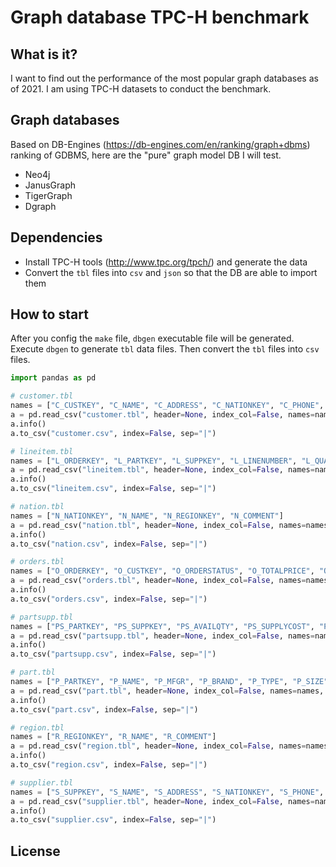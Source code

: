 # Graph database TPC-H benchmark

## What is it?

I want to find out the performance of the most popular graph databases as of 2021. I am using TPC-H datasets to conduct the benchmark.

## Graph databases

Based on DB-Engines (<https://db-engines.com/en/ranking/graph+dbms>) ranking of GDBMS, here are the "pure" graph model DB I will test.

- Neo4j
- JanusGraph
- TigerGraph
- Dgraph

## Dependencies

- Install TPC-H tools (<http://www.tpc.org/tpch/>) and generate the data
- Convert the `tbl` files into `csv` and `json` so that the DB are able to import them

## How to start

After you config the `make` file, `dbgen` executable file will be generated. Execute `dbgen` to generate `tbl` data files. Then convert the `tbl` files into `csv` files.

```python
import pandas as pd

# customer.tbl
names = ["C_CUSTKEY", "C_NAME", "C_ADDRESS", "C_NATIONKEY", "C_PHONE", "C_ACCTBAL", "C_MKTSEGMENT", "C_COMMENT"]
a = pd.read_csv("customer.tbl", header=None, index_col=False, names=names, sep="|")
a.info()
a.to_csv("customer.csv", index=False, sep="|")

# lineitem.tbl
names = ["L_ORDERKEY", "L_PARTKEY", "L_SUPPKEY", "L_LINENUMBER", "L_QUANTITY", "L_EXTENDEDPRICE", "L_DISCOUNT", "L_TAX", "L_RETURNFLAG", "L_LINESTATUS", "L_SHIPDATE", "L_COMMITDATE", "L_RECEIPTDATE", "L_SHIPINSTRUCT", "L_SHIPMODE", "L_COMMENT"]
a = pd.read_csv("lineitem.tbl", header=None, index_col=False, names=names, sep="|")
a.info()
a.to_csv("lineitem.csv", index=False, sep="|")

# nation.tbl
names = ["N_NATIONKEY", "N_NAME", "N_REGIONKEY", "N_COMMENT"]
a = pd.read_csv("nation.tbl", header=None, index_col=False, names=names, sep="|")
a.info()
a.to_csv("nation.csv", index=False, sep="|")

# orders.tbl
names = ["O_ORDERKEY", "O_CUSTKEY", "O_ORDERSTATUS", "O_TOTALPRICE", "O_ORDERDATE", "O_ORDERPRIORITY", "O_CLERK", "O_SHIPPRIORITY", "O_COMMENT"]
a = pd.read_csv("orders.tbl", header=None, index_col=False, names=names, sep="|")
a.info()
a.to_csv("orders.csv", index=False, sep="|")

# partsupp.tbl
names = ["PS_PARTKEY", "PS_SUPPKEY", "PS_AVAILQTY", "PS_SUPPLYCOST", "PS_COMMENT"]
a = pd.read_csv("partsupp.tbl", header=None, index_col=False, names=names, sep="|")
a.info()
a.to_csv("partsupp.csv", index=False, sep="|")

# part.tbl
names = ["P_PARTKEY", "P_NAME", "P_MFGR", "P_BRAND", "P_TYPE", "P_SIZE", "P_CONTAINER", "P_RETAILPRICE", "P_COMMENT"]
a = pd.read_csv("part.tbl", header=None, index_col=False, names=names, sep="|")
a.info()
a.to_csv("part.csv", index=False, sep="|")

# region.tbl
names = ["R_REGIONKEY", "R_NAME", "R_COMMENT"]
a = pd.read_csv("region.tbl", header=None, index_col=False, names=names, sep="|")
a.info()
a.to_csv("region.csv", index=False, sep="|")

# supplier.tbl
names = ["S_SUPPKEY", "S_NAME", "S_ADDRESS", "S_NATIONKEY", "S_PHONE", "S_ACCTBAL", "S_COMMENT"]
a = pd.read_csv("supplier.tbl", header=None, index_col=False, names=names, sep="|")
a.info()
a.to_csv("supplier.csv", index=False, sep="|")
```

## License
